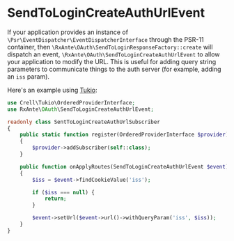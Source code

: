 # SendToLoginCreateAuthUrlEvent

If your application provides an instance of `\Psr\EventDispatcher\EventDispatcherInterface` through the PSR-11 container, then `\RxAnte\OAuth\SendToLoginResponseFactory::create` will dispatch an event, `\RxAnte\OAuth\SendToLoginCreateAuthUrlEvent` to allow your application to modify the URL. This is useful for adding query string parameters to communicate things to the auth server (for example, adding an `iss` param).

Here's an example using [Tukio](https://github.com/Crell/Tukio):

```php
use Crell\Tukio\OrderedProviderInterface;
use RxAnte\OAuth\SendToLoginCreateAuthUrlEvent;

readonly class SentToLoginCreateAuthUrlSubscriber
{
    public static function register(OrderedProviderInterface $provider): void
    {
        $provider->addSubscriber(self::class);
    }

    public function onApplyRoutes(SendToLoginCreateAuthUrlEvent $event): void
    {
        $iss = $event->findCookieValue('iss');

        if ($iss === null) {
            return;
        }

        $event->setUrl($event->url()->withQueryParam('iss', $iss));
    }
}
```
